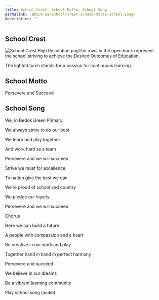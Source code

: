 ```yaml
---
title: School Crest, School Motto, School Song
permalink: /about-us/school-crest-school-motto-school-song/
description: ""
---
```

School Crest
------------

![School Crest High Resolution.png](https://bedokgreenpri.moe.edu.sg/qql/slot/u204/About%20Us/Vision%20n%20Mission/School%20Crest%20High%20Resolution.png)The rows in the open book represent the school striving to achieve the Desired Outcomes of Education.

The lighted torch stands for a passion for continuous learning.

School Motto
------------

Persevere and Succeed  

School Song
-----------

We, in Bedok Green Primary 

We always strive to do our best   

We learn and play together

And work hard as a team

Persevere and we will succeed

Strive we must for excellence

To nation give the best we can

We’re proud of school and country

We pledge our loyalty

Persevere and we will succeed

Chorus

Here we can build a future

A people with compassion and a heart

Be creative in our work and play

Together hand in hand in perfect harmony

Persevere and succeed

We believe in our dreams

Be a vibrant learning community

  

Play school song (audio)